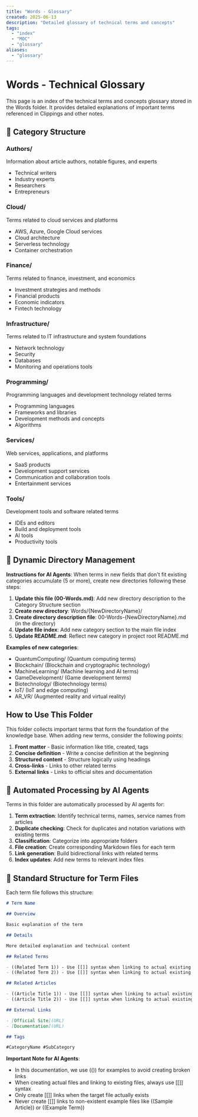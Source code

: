 ```yaml
---
title: "Words - Glossary"
created: 2025-06-13
description: "Detailed glossary of technical terms and concepts"
tags:
  - "index"
  - "MOC"
  - "glossary"
aliases:
  - "glossary"
---
```


# Words - Technical Glossary

This page is an index of the technical terms and concepts glossary stored in the Words folder. It provides detailed explanations of important terms referenced in Clippings and other notes.

## 📁 Category Structure

### Authors/

Information about article authors, notable figures, and experts

- Technical writers
- Industry experts
- Researchers
- Entrepreneurs

### Cloud/

Terms related to cloud services and platforms

- AWS, Azure, Google Cloud services
- Cloud architecture
- Serverless technology
- Container orchestration

### Finance/

Terms related to finance, investment, and economics

- Investment strategies and methods
- Financial products
- Economic indicators
- Fintech technology

### Infrastructure/

Terms related to IT infrastructure and system foundations

- Network technology
- Security
- Databases
- Monitoring and operations tools

### Programming/

Programming languages and development technology related terms

- Programming languages
- Frameworks and libraries
- Development methods and concepts
- Algorithms

### Services/

Web services, applications, and platforms

- SaaS products
- Development support services
- Communication and collaboration tools
- Entertainment services

### Tools/

Development tools and software related terms

- IDEs and editors
- Build and deployment tools
- AI tools
- Productivity tools

## 🔄 Dynamic Directory Management

**Instructions for AI Agents**: When terms in new fields that don't fit existing categories accumulate (5 or more), create new directories following these steps:

1. **Update this file (00-Words.md)**: Add new directory description to the Category Structure section
2. **Create new directory**: Words/{NewDirectoryName}/
3. **Create directory description file**: 00-Words-{NewDirectoryName}.md (in the directory)
4. **Update file index**: Add new category section to the main file index
5. **Update README.md**: Reflect new category in project root README.md

**Examples of new categories**:

- QuantumComputing/ (Quantum computing terms)
- Blockchain/ (Blockchain and cryptographic technology)
- MachineLearning/ (Machine learning and AI terms)
- GameDevelopment/ (Game development terms)
- Biotechnology/ (Biotechnology terms)
- IoT/ (IoT and edge computing)
- AR_VR/ (Augmented reality and virtual reality)

## How to Use This Folder

This folder collects important terms that form the foundation of the knowledge base. When adding new terms, consider the following points:

1. **Front matter** - Basic information like title, created, tags
2. **Concise definition** - Write a concise definition at the beginning
3. **Structured content** - Structure logically using headings
4. **Cross-links** - Links to other related terms
5. **External links** - Links to official sites and documentation

## 🔧 Automated Processing by AI Agents

Terms in this folder are automatically processed by AI agents for:

1. **Term extraction**: Identify technical terms, names, service names from articles
2. **Duplicate checking**: Check for duplicates and notation variations with existing terms
3. **Classification**: Categorize into appropriate folders
4. **File creation**: Create corresponding Markdown files for each term
5. **Link generation**: Build bidirectional links with related terms
6. **Index updates**: Add new terms to relevant index files

## 📝 Standard Structure for Term Files

Each term file follows this structure:

```markdown
# Term Name

## Overview

Basic explanation of the term

## Details

More detailed explanation and technical content

## Related Terms

- ((Related Term 1)) - Use [[]] syntax when linking to actual existing files
- ((Related Term 2)) - Use [[]] syntax when linking to actual existing files

## Related Articles

- ((Article Title 1)) - Use [[]] syntax when linking to actual existing files
- ((Article Title 2)) - Use [[]] syntax when linking to actual existing files

## External Links

- [Official Site](URL)
- [Documentation](URL)

## Tags

#CategoryName #SubCategory
```

**Important Note for AI Agents**:

- In this documentation, we use (()) for examples to avoid creating broken links
- When creating actual files and linking to existing files, always use [[]] syntax
- Only create [[]] links when the target file actually exists
- Never create [[]] links to non-existent example files like ((Sample Article)) or ((Example Term))
